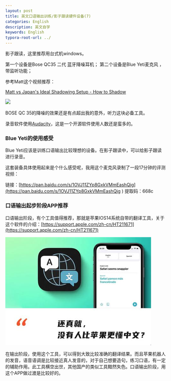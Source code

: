 ```yaml
---
layout: post
title: 英文口语输出训练/影子跟读硬件设备(7)
categories: English
description: 英文自学
keywords: English
typora-root-url: ../
---
```


影子跟读，这里推荐用台式机windows。

第一个设备是Bose QC35 二代 蓝牙降噪耳机；
第二个设备是Blue Yeti麦克风 ，带监听功能；

参考Matt这个视频推荐：

[Matt vs Japan's Ideal Shadowing Setup - How to Shadow](https://youtu.be/8qx_hnAGc-k)

<img src="https://cs-cn.top/images/posts/English_Shadowing74430.jpg"/>



BOSE QC 35的降噪的效果还是有点超出我的意外，听力这块必备工具。

录音软件使用[Audacity](https://www.fosshub.com/Audacity-old.html)，这是一个开源软件使用人数还是蛮多的。

### Blue Yeti的使用感受

Blue Yeti应该是训练口语输出比较理想的设备。在影子跟读中，可以给影子跟读进行录音。

这套装备具体使用起来是个什么感受呢，我用这个麦克风录制了一段17分钟的评测视频：

链接：[https://pan.baidu.com/s/1OVJ11ZYp8GxkVMmEashQjg](https://pan.baidu.com/s/1OVJ11ZYp8GxkVMmEashQjg ) 
提取码：668c

### 口语输出起步阶段APP推荐

口语输出阶段，有个工具值得推荐，那就是苹果IOS14系统自带的翻译工具，关于这个软件的介绍：[https://support.apple.com/zh-cn/HT211671](https://support.apple.com/zh-cn/HT211671)

![ios14_translate12.png](/images/posts/ios14_translate12.png)

在输出阶段，使用这个工具，可以得到大致比较准确的翻译结果。而且苹果机器人的发音，语音语调是比较接近真人发音的，对于自己想要造句，练习口语，有一定的辅助作用。此工具横空出世，其他国产的类似工具黯然失色。口语输出阶段，用这个APP做过渡是比较好的。



